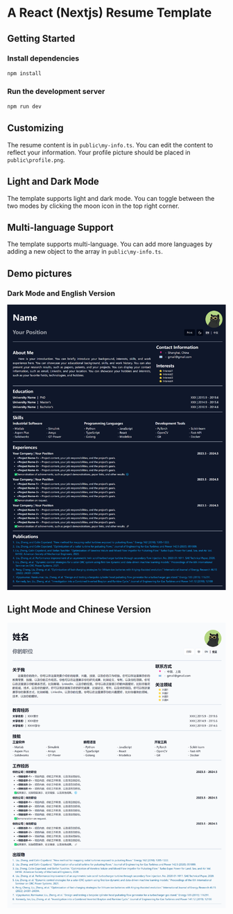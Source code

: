 # A React (Nextjs) Resume Template

## Getting Started

### Install dependencies

```bash
npm install
```

### Run the development server

```bash
npm run dev
```

## Customizing

The resume content is in `public\my-info.ts`. You can edit the content to reflect your information.
Your profile picture should be placed in `public\profile.png`.

## Light and Dark Mode

The template supports light and dark mode. You can toggle between the two modes by clicking the moon icon in the top right corner.

## Multi-language Support

The template supports multi-language. You can add more languages by adding a new object to the array in `public\my-info.ts`.

## Demo pictures

### Dark Mode and English Version

![Dark Mode](/a-dark-en-version.png)

## Light Mode and Chinese Version

![Light Mode](/a-light-zh-version.png)
